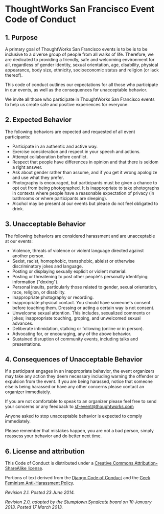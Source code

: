 # ThoughtWorks San Francisco Event Code of Conduct

## 1. Purpose

A primary goal of ThoughtWorks San Francisco events is to be is to be inclusive to a diverse group of people from all walks of life. Therefore, we are dedicated to providing a friendly, safe and welcoming environment for all, regardless of gender identity, sexual orientation, age, disability, physical appearance, body size, ethnicity, socioeconomic status and religion (or lack thereof). 

This code of conduct outlines our expectations for all those who participate in our events, as well as the consequences for unacceptable behavior.

We invite all those who participate in ThoughtWorks San Francisco events to help us create safe and positive experiences for everyone.

## 2. Expected Behavior

The following behaviors are expected and requested of all event participants:

  * Participate in an authentic and active way. 
  * Exercise consideration and respect in your speech and actions.
  * Attempt collaboration before conflict. 
  * Respect that people have differences in opinion and that there is seldom a right answer.
  * Ask about gender rather than assume, and if you get it wrong apologize and use what they prefer.
  * Photography is encouraged, but participants must be given a chance to opt out from being photographed. It is inappropriate to take photographs in contexts where people have a reasonable expectation of privacy (in bathrooms or where participants are sleeping).
  * Alcohol may be present at our events but please do not feel obligated to drink.

## 3. Unacceptable Behavior

The following behaviors are considered harassment and are unacceptable at our events:

  * Violence, threats of violence or violent language directed against another person.
  * Sexist, racist, homophobic, transphobic, ableist or otherwise discriminatory jokes and language.
  * Posting or displaying sexually explicit or violent material.
  * Posting or threatening to post other people's personally identifying information ("doxing").
  * Personal insults, particularly those related to gender, sexual orientation, race, religion, or disability.
  * Inappropriate photography or recording.
  * Inappropriate physical contact. You should have someone's consent before touching them. Dressing or acting a certain way is not consent.
  * Unwelcome sexual attention. This includes, sexualized comments or jokes; inappropriate touching, groping, and unwelcomed sexual advances.
  * Deliberate intimidation, stalking or following (online or in person).
  * Advocating for, or encouraging, any of the above behavior.
  * Sustained disruption of community events, including talks and presentations.

## 4. Consequences of Unacceptable Behavior


If a participant engages in an inappropriate behavior, the event organizers may take any action they deem necessary including warning the offender or expulsion from the event. If you are being harassed, notice that someone else is being harassed or have any other concerns please contact an organizer immediately. 

If you are not comfortable to speak to an organizer please feel free to send your concerns or any feedback to sf-event@thoughtworks.com

Anyone asked to stop unacceptable behavior is expected to comply immediately.

Please remember that mistakes happen, you are not a bad person, simply reassess your behavior and do better next time.

## 6. License and attribution

This Code of Conduct is distributed under a [Creative Commons Attribution-ShareAlike license](http://creativecommons.org/licenses/by-sa/3.0/). 

Portions of text derived from the [Django Code of Conduct](https://www.djangoproject.com/conduct/) and the [Geek Feminism Anti-Harassment Policy](http://geekfeminism.wikia.com/wiki/Conference_anti-harassment/Policy).

_Revision 2.1. Posted 23 June 2014._

_Revision 2.0, adopted by the [Stumptown Syndicate](http://stumptownsyndicate.org) board on 10 January 2013. Posted 17 March 2013._

